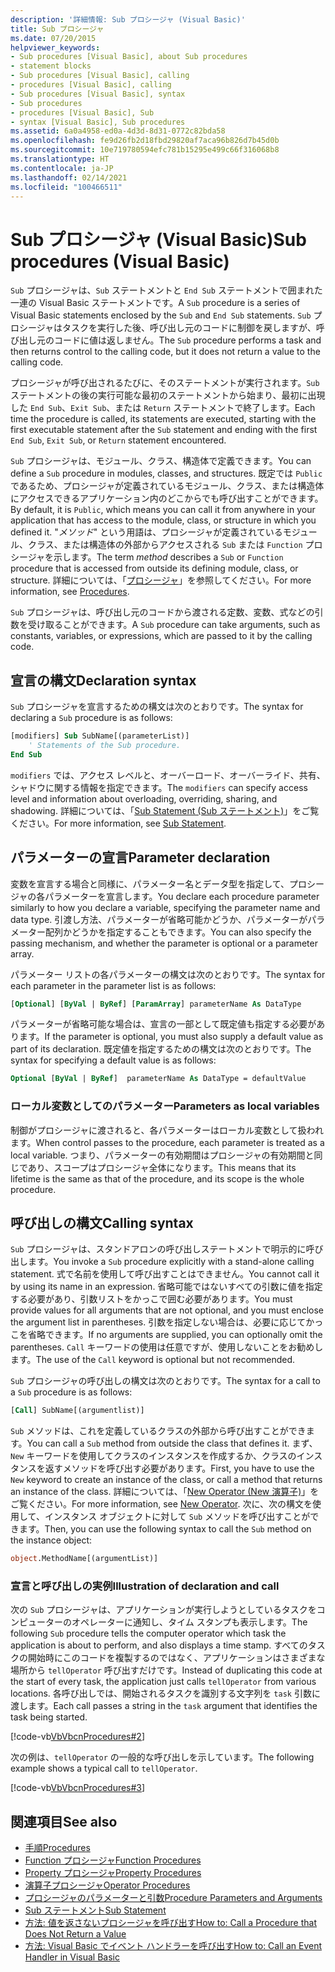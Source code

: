 ```yaml
---
description: '詳細情報: Sub プロシージャ (Visual Basic)'
title: Sub プロシージャ
ms.date: 07/20/2015
helpviewer_keywords:
- Sub procedures [Visual Basic], about Sub procedures
- statement blocks
- Sub procedures [Visual Basic], calling
- procedures [Visual Basic], calling
- Sub procedures [Visual Basic], syntax
- Sub procedures
- procedures [Visual Basic], Sub
- syntax [Visual Basic], Sub procedures
ms.assetid: 6a0a4958-ed0a-4d3d-8d31-0772c82bda58
ms.openlocfilehash: fe9d26fb2d18fbd29820af7aca96b826d7b45d0b
ms.sourcegitcommit: 10e719780594efc781b15295e499c66f316068b8
ms.translationtype: HT
ms.contentlocale: ja-JP
ms.lasthandoff: 02/14/2021
ms.locfileid: "100466511"
---
```

# <a name="sub-procedures-visual-basic"></a><span data-ttu-id="7ea55-103">Sub プロシージャ (Visual Basic)</span><span class="sxs-lookup"><span data-stu-id="7ea55-103">Sub procedures (Visual Basic)</span></span>

<span data-ttu-id="7ea55-104">`Sub` プロシージャは、`Sub` ステートメントと `End Sub` ステートメントで囲まれた一連の Visual Basic ステートメントです。</span><span class="sxs-lookup"><span data-stu-id="7ea55-104">A `Sub` procedure is a series of Visual Basic statements enclosed by the `Sub` and `End Sub` statements.</span></span> <span data-ttu-id="7ea55-105">`Sub` プロシージャはタスクを実行した後、呼び出し元のコードに制御を戻しますが、呼び出し元のコードに値は返しません。</span><span class="sxs-lookup"><span data-stu-id="7ea55-105">The `Sub` procedure performs a task and then returns control to the calling code, but it does not return a value to the calling code.</span></span>

<span data-ttu-id="7ea55-106">プロシージャが呼び出されるたびに、そのステートメントが実行されます。`Sub` ステートメントの後の実行可能な最初のステートメントから始まり、最初に出現した `End Sub`、`Exit Sub`、または `Return` ステートメントで終了します。</span><span class="sxs-lookup"><span data-stu-id="7ea55-106">Each time the procedure is called, its statements are executed, starting with the first executable statement after the `Sub` statement and ending with the first `End Sub`, `Exit Sub`, or `Return` statement encountered.</span></span>

<span data-ttu-id="7ea55-107">`Sub` プロシージャは、モジュール、クラス、構造体で定義できます。</span><span class="sxs-lookup"><span data-stu-id="7ea55-107">You can define a `Sub` procedure in modules, classes, and structures.</span></span> <span data-ttu-id="7ea55-108">既定では `Public` であるため、プロシージャが定義されているモジュール、クラス、または構造体にアクセスできるアプリケーション内のどこからでも呼び出すことができます。</span><span class="sxs-lookup"><span data-stu-id="7ea55-108">By default, it is `Public`, which means you can call it from anywhere in your application that has access to the module, class, or structure in which you defined it.</span></span> <span data-ttu-id="7ea55-109">"*メソッド*" という用語は、プロシージャが定義されているモジュール、クラス、または構造体の外部からアクセスされる `Sub` または `Function` プロシージャを示します。</span><span class="sxs-lookup"><span data-stu-id="7ea55-109">The term *method* describes a `Sub` or `Function` procedure that is accessed from outside its defining module, class, or structure.</span></span> <span data-ttu-id="7ea55-110">詳細については、「[プロシージャ](./index.md)」を参照してください。</span><span class="sxs-lookup"><span data-stu-id="7ea55-110">For more information, see [Procedures](./index.md).</span></span>

<span data-ttu-id="7ea55-111">`Sub` プロシージャは、呼び出し元のコードから渡される定数、変数、式などの引数を受け取ることができます。</span><span class="sxs-lookup"><span data-stu-id="7ea55-111">A `Sub` procedure can take arguments, such as constants, variables, or expressions, which are passed to it by the calling code.</span></span>

## <a name="declaration-syntax"></a><span data-ttu-id="7ea55-112">宣言の構文</span><span class="sxs-lookup"><span data-stu-id="7ea55-112">Declaration syntax</span></span>

<span data-ttu-id="7ea55-113">`Sub` プロシージャを宣言するための構文は次のとおりです。</span><span class="sxs-lookup"><span data-stu-id="7ea55-113">The syntax for declaring a `Sub` procedure is as follows:</span></span>

```vb
[modifiers] Sub SubName[(parameterList)]
    ' Statements of the Sub procedure.
End Sub
```

<span data-ttu-id="7ea55-114">`modifiers` では、アクセス レベルと、オーバーロード、オーバーライド、共有、シャドウに関する情報を指定できます。</span><span class="sxs-lookup"><span data-stu-id="7ea55-114">The `modifiers` can specify access level and information about overloading, overriding, sharing, and shadowing.</span></span> <span data-ttu-id="7ea55-115">詳細については、「[Sub Statement (Sub ステートメント)](../../../language-reference/statements/sub-statement.md)」をご覧ください。</span><span class="sxs-lookup"><span data-stu-id="7ea55-115">For more information, see [Sub Statement](../../../language-reference/statements/sub-statement.md).</span></span>

## <a name="parameter-declaration"></a><span data-ttu-id="7ea55-116">パラメーターの宣言</span><span class="sxs-lookup"><span data-stu-id="7ea55-116">Parameter declaration</span></span>

<span data-ttu-id="7ea55-117">変数を宣言する場合と同様に、パラメーター名とデータ型を指定して、プロシージャの各パラメーターを宣言します。</span><span class="sxs-lookup"><span data-stu-id="7ea55-117">You declare each procedure parameter similarly to how you declare a variable, specifying the parameter name and data type.</span></span> <span data-ttu-id="7ea55-118">引渡し方法、パラメーターが省略可能かどうか、パラメーターがパラメーター配列かどうかを指定することもできます。</span><span class="sxs-lookup"><span data-stu-id="7ea55-118">You can also specify the passing mechanism, and whether the parameter is optional or a parameter array.</span></span>

<span data-ttu-id="7ea55-119">パラメーター リストの各パラメーターの構文は次のとおりです。</span><span class="sxs-lookup"><span data-stu-id="7ea55-119">The syntax for each parameter in the parameter list is as follows:</span></span>

```vb
[Optional] [ByVal | ByRef] [ParamArray] parameterName As DataType
```

<span data-ttu-id="7ea55-120">パラメーターが省略可能な場合は、宣言の一部として既定値も指定する必要があります。</span><span class="sxs-lookup"><span data-stu-id="7ea55-120">If the parameter is optional, you must also supply a default value as part of its declaration.</span></span> <span data-ttu-id="7ea55-121">既定値を指定するための構文は次のとおりです。</span><span class="sxs-lookup"><span data-stu-id="7ea55-121">The syntax for specifying a default value is as follows:</span></span>

```vb
Optional [ByVal | ByRef]  parameterName As DataType = defaultValue
```

### <a name="parameters-as-local-variables"></a><span data-ttu-id="7ea55-122">ローカル変数としてのパラメーター</span><span class="sxs-lookup"><span data-stu-id="7ea55-122">Parameters as local variables</span></span>

<span data-ttu-id="7ea55-123">制御がプロシージャに渡されると、各パラメーターはローカル変数として扱われます。</span><span class="sxs-lookup"><span data-stu-id="7ea55-123">When control passes to the procedure, each parameter is treated as a local variable.</span></span> <span data-ttu-id="7ea55-124">つまり、パラメーターの有効期間はプロシージャの有効期間と同じであり、スコープはプロシージャ全体になります。</span><span class="sxs-lookup"><span data-stu-id="7ea55-124">This means that its lifetime is the same as that of the procedure, and its scope is the whole procedure.</span></span>

## <a name="calling-syntax"></a><span data-ttu-id="7ea55-125">呼び出しの構文</span><span class="sxs-lookup"><span data-stu-id="7ea55-125">Calling syntax</span></span>

<span data-ttu-id="7ea55-126">`Sub` プロシージャは、スタンドアロンの呼び出しステートメントで明示的に呼び出します。</span><span class="sxs-lookup"><span data-stu-id="7ea55-126">You invoke a `Sub` procedure explicitly with a stand-alone calling statement.</span></span> <span data-ttu-id="7ea55-127">式で名前を使用して呼び出すことはできません。</span><span class="sxs-lookup"><span data-stu-id="7ea55-127">You cannot call it by using its name in an expression.</span></span> <span data-ttu-id="7ea55-128">省略可能ではないすべての引数に値を指定する必要があり、引数リストをかっこで囲む必要があります。</span><span class="sxs-lookup"><span data-stu-id="7ea55-128">You must provide values for all arguments that are not optional, and you must enclose the argument list in parentheses.</span></span> <span data-ttu-id="7ea55-129">引数を指定しない場合は、必要に応じてかっこを省略できます。</span><span class="sxs-lookup"><span data-stu-id="7ea55-129">If no arguments are supplied, you can optionally omit the parentheses.</span></span> <span data-ttu-id="7ea55-130">`Call` キーワードの使用は任意ですが、使用しないことをお勧めします。</span><span class="sxs-lookup"><span data-stu-id="7ea55-130">The use of the `Call` keyword is optional but not recommended.</span></span>

<span data-ttu-id="7ea55-131">`Sub` プロシージャの呼び出しの構文は次のとおりです。</span><span class="sxs-lookup"><span data-stu-id="7ea55-131">The syntax for a call to a `Sub` procedure is as follows:</span></span>

```vb
[Call] SubName[(argumentlist)]
```

<span data-ttu-id="7ea55-132">`Sub` メソッドは、これを定義しているクラスの外部から呼び出すことができます。</span><span class="sxs-lookup"><span data-stu-id="7ea55-132">You can call a `Sub` method from outside the class that defines it.</span></span> <span data-ttu-id="7ea55-133">まず、`New` キーワードを使用してクラスのインスタンスを作成するか、クラスのインスタンスを返すメソッドを呼び出す必要があります。</span><span class="sxs-lookup"><span data-stu-id="7ea55-133">First, you have to use the `New` keyword to create an instance of the class, or call a method that returns an instance of the class.</span></span> <span data-ttu-id="7ea55-134">詳細については、「[New Operator (New 演算子)](../../../language-reference/operators/new-operator.md)」をご覧ください。</span><span class="sxs-lookup"><span data-stu-id="7ea55-134">For more information, see [New Operator](../../../language-reference/operators/new-operator.md).</span></span> <span data-ttu-id="7ea55-135">次に、次の構文を使用して、インスタンス オブジェクトに対して `Sub` メソッドを呼び出すことができます。</span><span class="sxs-lookup"><span data-stu-id="7ea55-135">Then, you can use the following syntax to call the `Sub` method on the instance object:</span></span>

```vb
object.MethodName[(argumentList)]
```

### <a name="illustration-of-declaration-and-call"></a><span data-ttu-id="7ea55-136">宣言と呼び出しの実例</span><span class="sxs-lookup"><span data-stu-id="7ea55-136">Illustration of declaration and call</span></span>

<span data-ttu-id="7ea55-137">次の `Sub` プロシージャは、アプリケーションが実行しようとしているタスクをコンピューターのオペレーターに通知し、タイム スタンプも表示します。</span><span class="sxs-lookup"><span data-stu-id="7ea55-137">The following `Sub` procedure tells the computer operator which task the application is about to perform, and also displays a time stamp.</span></span> <span data-ttu-id="7ea55-138">すべてのタスクの開始時にこのコードを複製するのではなく、アプリケーションはさまざまな場所から `tellOperator` 呼び出すだけです。</span><span class="sxs-lookup"><span data-stu-id="7ea55-138">Instead of duplicating this code at the start of every task, the application just calls `tellOperator` from various locations.</span></span> <span data-ttu-id="7ea55-139">各呼び出しでは、開始されるタスクを識別する文字列を `task` 引数に渡します。</span><span class="sxs-lookup"><span data-stu-id="7ea55-139">Each call passes a string in the `task` argument that identifies the task being started.</span></span>

[!code-vb[VbVbcnProcedures#2](~/samples/snippets/visualbasic/VS_Snippets_VBCSharp/VbVbcnProcedures/VB/Class1.vb#2)]

<span data-ttu-id="7ea55-140">次の例は、`tellOperator` の一般的な呼び出しを示しています。</span><span class="sxs-lookup"><span data-stu-id="7ea55-140">The following example shows a typical call to `tellOperator`.</span></span>

[!code-vb[VbVbcnProcedures#3](~/samples/snippets/visualbasic/VS_Snippets_VBCSharp/VbVbcnProcedures/VB/Class1.vb#3)]

## <a name="see-also"></a><span data-ttu-id="7ea55-141">関連項目</span><span class="sxs-lookup"><span data-stu-id="7ea55-141">See also</span></span>

- [<span data-ttu-id="7ea55-142">手順</span><span class="sxs-lookup"><span data-stu-id="7ea55-142">Procedures</span></span>](./index.md)
- [<span data-ttu-id="7ea55-143">Function プロシージャ</span><span class="sxs-lookup"><span data-stu-id="7ea55-143">Function Procedures</span></span>](./function-procedures.md)
- [<span data-ttu-id="7ea55-144">Property プロシージャ</span><span class="sxs-lookup"><span data-stu-id="7ea55-144">Property Procedures</span></span>](./property-procedures.md)
- [<span data-ttu-id="7ea55-145">演算子プロシージャ</span><span class="sxs-lookup"><span data-stu-id="7ea55-145">Operator Procedures</span></span>](./operator-procedures.md)
- [<span data-ttu-id="7ea55-146">プロシージャのパラメーターと引数</span><span class="sxs-lookup"><span data-stu-id="7ea55-146">Procedure Parameters and Arguments</span></span>](./procedure-parameters-and-arguments.md)
- [<span data-ttu-id="7ea55-147">Sub ステートメント</span><span class="sxs-lookup"><span data-stu-id="7ea55-147">Sub Statement</span></span>](../../../language-reference/statements/sub-statement.md)
- [<span data-ttu-id="7ea55-148">方法: 値を返さないプロシージャを呼び出す</span><span class="sxs-lookup"><span data-stu-id="7ea55-148">How to: Call a Procedure that Does Not Return a Value</span></span>](./how-to-call-a-procedure-that-does-not-return-a-value.md)
- [<span data-ttu-id="7ea55-149">方法: Visual Basic でイベント ハンドラーを呼び出す</span><span class="sxs-lookup"><span data-stu-id="7ea55-149">How to: Call an Event Handler in Visual Basic</span></span>](./how-to-call-an-event-handler.md)
